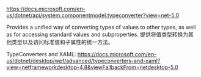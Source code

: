 https://docs.microsoft.com/en-us/dotnet/api/system.componentmodel.typeconverter?view=net-5.0

Provides a unified way of converting types of values to other types, as well as for accessing standard values and subproperties.
提供将值类型转换为其他类型以及访问标准值和子属性的统一方法。


TypeConverters and XAML: https://docs.microsoft.com/en-us/dotnet/desktop/wpf/advanced/typeconverters-and-xaml?view=netframeworkdesktop-4.8&viewFallbackFrom=netdesktop-5.0